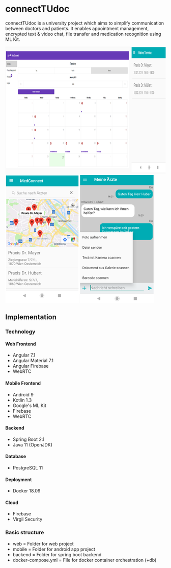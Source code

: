 # connectTUdoc
connectTUdoc is a university project which aims to simplify communication between doctors and patients.
It enables appointment management, encrypted text & video chat, file transfer and medication recognition using ML Kit.

<p>
  <img height="400" src="resources/screenshots/appointments-screen.PNG">
  <img height="400" src="resources/screenshots/map-screen.PNG"> 
  <img height="400" src="resources/screenshots/mobile-chat-screen.PNG"> 
</p>

## Implementation 
### Technology
#### Web Frontend
* Angular 7.1
* Angular Material 7.1
* Angular Firebase
* WebRTC
#### Mobile Frontend
* Android 9
* Kotlin 1.3
* Google's ML Kit
* Firebase
* WebRTC
#### Backend
* Spring Boot 2.1
* Java 11 (OpenJDK)
#### Database
* PostgreSQL 11
#### Deployment
* Docker 18.09
#### Cloud
* Firebase
* Virgil Security

### Basic structure
* web = Folder for web project
* mobile = Folder for android app project
* backend = Folder for spring boot backend
* docker-compose.yml = File for docker container orchestration (+db)
